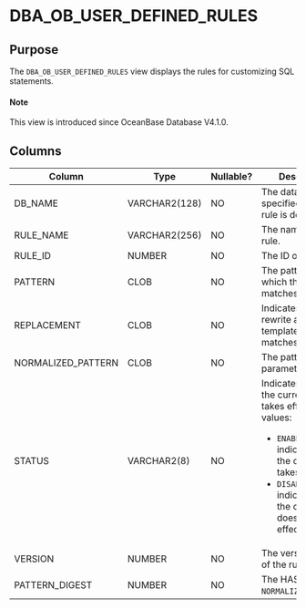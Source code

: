 # DBA_OB_USER_DEFINED_RULES

## Purpose

The `DBA_OB_USER_DEFINED_RULES` view displays the rules for customizing SQL statements. 

<main id="notice" type='explain'>
  <h4>Note</h4>
  <p>This view is introduced since OceanBase Database V4.1.0. </p>
</main>

## Columns

| Column | Type | Nullable? | Description |
| --- | --- | --- | --- |
| DB_NAME | VARCHAR2(128) | NO | The database name specified when the rule is defined. |
| RULE_NAME | VARCHAR2(256) | NO | The name of the rule. |
| RULE_ID | NUMBER | NO | The ID of the rule. |
| PATTERN | CLOB | NO | The pattern to which the rule matches. |
| REPLACEMENT | CLOB | NO | Indicates how to rewrite a statement template that matches a pattern. |
| NORMALIZED_PATTERN | CLOB | NO | The pattern after parameterization. |
| STATUS | VARCHAR2(8) | NO |  Indicates whether the current rule takes effect. Valid values: <ul><li>`ENABLE`: indicates that the current rule takes effect.</li><li> `DISABLE`: indicates that the current rule does not take effect.</li></ul> |
| VERSION | NUMBER | NO | The version number of the rule. |
| PATTERN_DIGEST | NUMBER | NO | The HASH value of `NORMALIZED_PATTERN`. |
